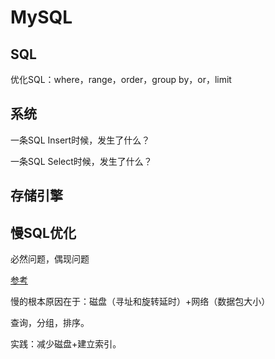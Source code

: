 # MySQL

## SQL

优化SQL：where，range，order，group by，or，limit


## 系统

一条SQL Insert时候，发生了什么？

一条SQL Select时候，发生了什么？


## 存储引擎



## 慢SQL优化

必然问题，偶现问题

[参考](https://www.kdocs.cn/l/ce4t6XT5Fy82)

慢的根本原因在于：磁盘（寻址和旋转延时）+网络（数据包大小）

查询，分组，排序。

实践：减少磁盘+建立索引。